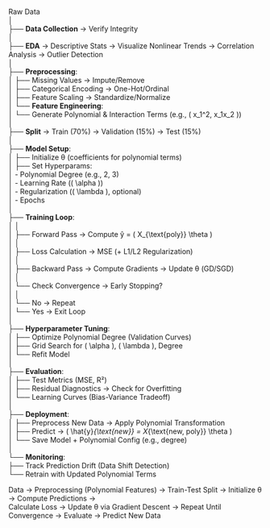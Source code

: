 Raw Data  
│  
├── **Data Collection** → Verify Integrity  
│  
├── **EDA** → Descriptive Stats → Visualize Nonlinear Trends → Correlation Analysis → Outlier Detection  
│  
├── **Preprocessing**:  
│   ├── Missing Values → Impute/Remove  
│   ├── Categorical Encoding → One-Hot/Ordinal  
│   ├── Feature Scaling → Standardize/Normalize  
│   └── **Feature Engineering**:  
│       └── Generate Polynomial & Interaction Terms (e.g., \( x_1^2, x_1x_2 \))  
│  
├── **Split** → Train (70%) → Validation (15%) → Test (15%)  
│  
├── **Model Setup**:  
│   ├── Initialize θ (coefficients for polynomial terms)  
│   ├── Set Hyperparams:  
│       - Polynomial Degree (e.g., 2, 3)  
│       - Learning Rate (\( \alpha \))  
│       - Regularization (\( \lambda \), optional)  
│       - Epochs  
│  
├── **Training Loop**:  
│   │  
│   ├── Forward Pass → Compute ŷ = \( X_{\text{poly}} \theta \)  
│   │  
│   ├── Loss Calculation → MSE (+ L1/L2 Regularization)  
│   │  
│   ├── Backward Pass → Compute Gradients → Update θ (GD/SGD)  
│   │  
│   └── Check Convergence → Early Stopping?  
│       │  
│       └── No → Repeat  
│       └── Yes → Exit Loop  
│  
├── **Hyperparameter Tuning**:  
│   ├── Optimize Polynomial Degree (Validation Curves)  
│   ├── Grid Search for \( \alpha \), \( \lambda \), Degree  
│   └── Refit Model  
│  
├── **Evaluation**:  
│   ├── Test Metrics (MSE, R²)  
│   ├── Residual Diagnostics → Check for Overfitting  
│   └── Learning Curves (Bias-Variance Tradeoff)  
│  
├── **Deployment**:  
│   ├── Preprocess New Data → Apply Polynomial Transformation  
│   ├── Predict → \( \hat{y}_{\text{new}} = X_{\text{new, poly}} \theta \)  
│   └── Save Model + Polynomial Config (e.g., degree)  
│  
└── **Monitoring**:  
    ├── Track Prediction Drift (Data Shift Detection)  
    └── Retrain with Updated Polynomial Terms  

Data → Preprocessing (Polynomial Features) → Train-Test Split → Initialize θ → Compute Predictions →  
Calculate Loss → Update θ via Gradient Descent → Repeat Until Convergence → Evaluate → Predict New Data  